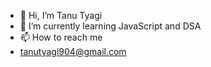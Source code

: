 - 👋 Hi, I’m Tanu Tyagi
- 🌱 I’m currently learning JavaScript and DSA
- 📫 How to reach me 
- tanutyagi904@gmail.com

<!---
Tanu-t/Tanu-t is a ✨ special ✨ repository because its `README.md` (this file) appears on your GitHub profile.
You can click the Preview link to take a look at your changes.
--->
